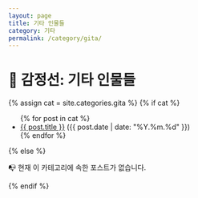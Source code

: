 ```yaml
---
layout: page
title: 기타 인물들
category: 기타
permalink: /category/gita/
---
```


<h1>📜 감정선: 기타 인물들</h1>

{% assign cat = site.categories.gita %}
{% if cat %}
  <ul>
    {% for post in cat %}
      <li><a href="{{ post.url }}">{{ post.title }}</a> ({{ post.date | date: "%Y.%m.%d" }})</li>
    {% endfor %}
  </ul>
{% else %}
  <p>📭 현재 이 카테고리에 속한 포스트가 없습니다.</p>
{% endif %}
